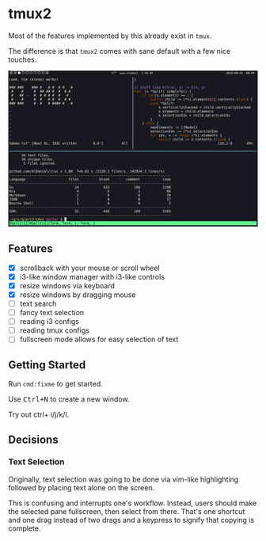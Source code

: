 # tmux2

Most of the features implemented by this already exist in `tmux`.

The difference is that `tmux2` comes with sane default with a few nice touches.

![Screenshot](./i3-tmux.png)

## Features
- [x] scrollback with your mouse or scroll wheel
- [x] i3-like window manager with i3-like controls
- [x] resize windows via keyboard
- [x] resize windows by dragging mouse
- [ ] text search
- [ ] fancy text selection
- [ ] reading i3 configs
- [ ] reading tmux configs
- [ ] fullscreen mode allows for easy selection of text

## Getting Started

Run `cmd:fixme` to get started.

Use <kbd>Ctrl+N</kbd> to create a new window.

Try out ctrl+ i/j/k/l.

## Decisions

### Text Selection
Originally, text selection was going to be done via vim-like highlighting followed by placing text alone on the screen.

This is confusing and interrupts one's workflow. Instead, users should make the selected pane fullscreen, then select from there. That's one shortcut and one drag instead of two drags and a keypress to signify that copying is complete.
